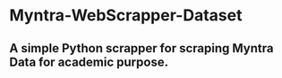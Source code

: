 # Myntra-WebScrapper-Dataset

## A simple Python scrapper for scraping Myntra Data for academic purpose.

